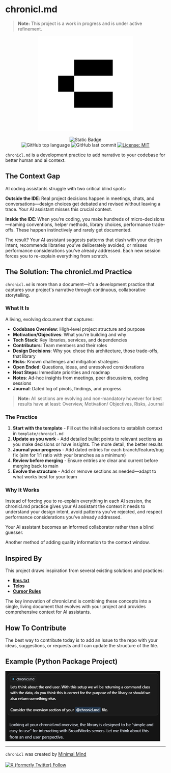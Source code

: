 # chronicl.md

> **Note:** This project is a work in progress and is under active refinement.

<div align="center">
<img src="./assets/chronicl_logo.png" width=300 height=300">

<br>

![Static Badge](https://img.shields.io/badge/mission-add%20narrative%20to%20your%20codebase%20for%20better%20human%20and%20ai%20context-brightgreen)
<br />
![GitHub top language](https://img.shields.io/github/languages/top/minimal-mind/chronicl)
![GitHub last commit](https://img.shields.io/github/last-commit/minimal-mind/chronicl)
[![License: MIT](https://img.shields.io/badge/License-MIT-green.svg)](https://opensource.org/licenses/MIT)
</div>

`chronicl.md` is a development practice to add narrative to your codebase for better human and ai context. 

## The Context Gap

AI coding assistants struggle with two critical blind spots:

**Outside the IDE**: Real project decisions happen in meetings, chats, and conversations—design choices get debated and revised without leaving a trace. Your AI assistant misses this crucial context.

**Inside the IDE**: When you're coding, you make hundreds of micro-decisions—naming conventions, helper methods, library choices, performance trade-offs. These happen instinctively and rarely get documented.

The result? Your AI assistant suggests patterns that clash with your design intent, recommends libraries you've deliberately avoided, or misses performance considerations you've already addressed. Each new session forces you to re-explain everything from scratch.

## The Solution: The chronicl.md Practice

`chronicl.md` is more than a document—it's a development practice that captures your project's narrative through continuous, collaborative storytelling.

### What It Is

A living, evolving document that captures:
- **Codebase Overview**: High-level project structure and purpose
- **Motivation/Objectives**: What you're building and why
- **Tech Stack**: Key libraries, services, and dependencies
- **Contributors**: Team members and their roles
- **Design Decisions**: Why you chose this architecture, those trade-offs, that library
- **Risks**: Known challenges and mitigation strategies
- **Open Ended**: Questions, ideas, and unresolved considerations
- **Next Steps**: Immediate priorities and roadmap
- **Notes**: Ad-hoc insights from meetings, peer discussions, coding sessions
- **Journal**: Dated log of pivots, findings, and progress

> **Note:** All sections are evolving and non-mandatory however for best results have at least: Overview, Motivation/ Objectives, Risks, Journal

### The Practice

1. **Start with the template** - Fill out the initial sections to establish context in `template/chronicl.md`
2. **Update as you work** - Add detailed bullet points to relevant sections as you make decisions or have insights. The more detail, the better results
3. **Journal your progress** - Add dated entries for each branch/feature/bug fix (aim for 1:1 ratio with your branches as a minimum)
4. **Review before merging** - Ensure entries are clear and current before merging back to main
5. **Evolve the structure** - Add or remove sections as needed—adapt to what works best for your team

### Why It Works

Instead of forcing you to re-explain everything in each AI session, the chronicl.md practice gives your AI assistant the context it needs to understand your design intent, avoid patterns you've rejected, and respect performance considerations you've already addressed.

Your AI assistant becomes an informed collaborator rather than a blind guesser.

Another method of adding quality information to the context window.

## Inspired By

This project draws inspiration from several existing solutions and practices:

- **[llms.txt](https://llmstxt.org/)**
- **[Telos](https://llmstxt.org/)**
- **[Cursor Rules](https://docs.cursor.com/context/rules)**

The key innovation of chronicl.md is combining these concepts into a single, living document that evolves with your project and provides comprehensive context for AI assistants.

## How To Contribute

The best way to contribute today is to add an Issue to the repo with your ideas, suggestions, or requests and I can update the structure of the file.

## Example (Python Package Project)
![cursor agent](./assets/cursor%20agent.png)

---
`chronicl` was created by <a href="https://minimalmind.io" target="_blank">Minimal Mind</a>
<br /><br />
<a href="https://twitter.com/intent/user?screen_name=minimalmindio">![X (formerly Twitter) Follow](https://img.shields.io/twitter/follow/minimalmindio)</a>